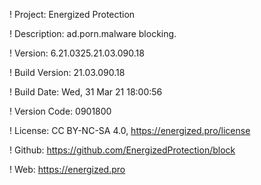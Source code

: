 ! Project: Energized Protection

! Description: ad.porn.malware blocking.

! Version: 6.21.0325.21.03.090.18

! Build Version: 21.03.090.18

! Build Date: Wed, 31 Mar 21 18:00:56

! Version Code: 0901800

! License: CC BY-NC-SA 4.0, https://energized.pro/license

! Github: https://github.com/EnergizedProtection/block

! Web: https://energized.pro
